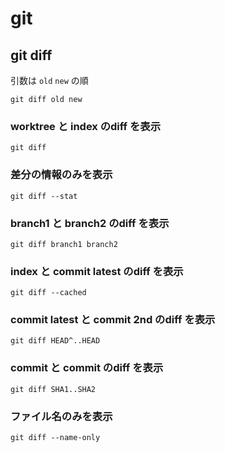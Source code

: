 
# git


## git diff

引数は `old` `new` の順
```
git diff old new
```

### worktree と index のdiff を表示
```
git diff
```

### 差分の情報のみを表示
```
git diff --stat
```

### branch1 と branch2 のdiff を表示
```
git diff branch1 branch2
```

### index と commit latest のdiff を表示
```
git diff --cached
```

### commit latest と commit 2nd のdiff を表示
```
git diff HEAD^..HEAD
```

### commit と commit のdiff を表示
```
git diff SHA1..SHA2
```

### ファイル名のみを表示
```
git diff --name-only
```



